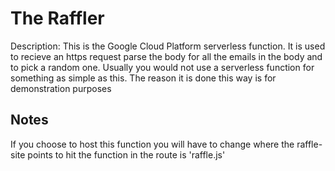 # The Raffler

Description: This is the Google Cloud Platform serverless function. It is used to recieve an https request parse the body for all the emails in the body and to pick a random one. Usually you would not use a serverless function for something as simple as this. The reason it is done this way is for demonstration purposes

## Notes

If you choose to host this function you will have to change where the raffle-site points to hit the function in the route is 'raffle.js'
